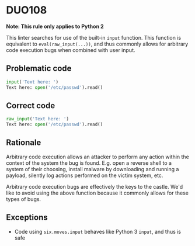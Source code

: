 # DUO108

**Note: This rule only applies to Python 2**

This linter searches for use of the built-in `input` function. This function
is equivalent to `eval(raw_input(...))`, and thus commonly allows for arbitrary
code execution bugs when combined with user input.

## Problematic code

```python
input('Text here: ')
Text here: open('/etc/passwd').read()
```

## Correct code

```python
raw_input('Text here: ')
Text here: open('/etc/passwd').read()
```

## Rationale

Arbitrary code execution allows an attacker to perform any action within the
context of the system the bug is found. E.g. open a reverse shell to a system
of their choosing, install malware by downloading and running a payload,
silently log actions performed on the victim system, etc.

Arbitrary code execution bugs are effectively the keys to the castle. We'd
like to avoid using the above function because it commonly allows for these
types of bugs.

## Exceptions

* Code using `six.moves.input` behaves like Python 3 `input`, and thus is safe
